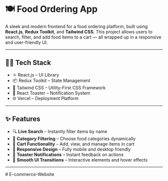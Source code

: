 # 🍽️ Food Ordering App

A sleek and modern frontend for a food ordering platform, built using **React.js**, **Redux Toolkit**, and **Tailwind CSS**. This project allows users to search, filter, and add food items to a cart — all wrapped up in a responsive and user-friendly UI.


---

## 🧑‍💻 Tech Stack

- ⚛️ React.js – UI Library
- 📦 Redux Toolkit – State Management
- 💨 Tailwind CSS – Utility-First CSS Framework
- 🔔 React Toaster – Notification System
- 🌐 Vercel – Deployment Platform

---

## ✨ Features

- 🔍 **Live Search** – Instantly filter items by name
- 📂 **Category Filtering** – Choose food categories dynamically
- 🛒 **Cart Functionality** – Add, view, and manage items in cart
- 📱 **Responsive Design** – Fully mobile and desktop friendly
- 🔔 **Toaster Notifications** – Instant feedback on actions
- 🌙 **Smooth UI Transitions** – Interactive elements and hover effects

---
#   E - c o m m e r c e - W e b s i t e  
 